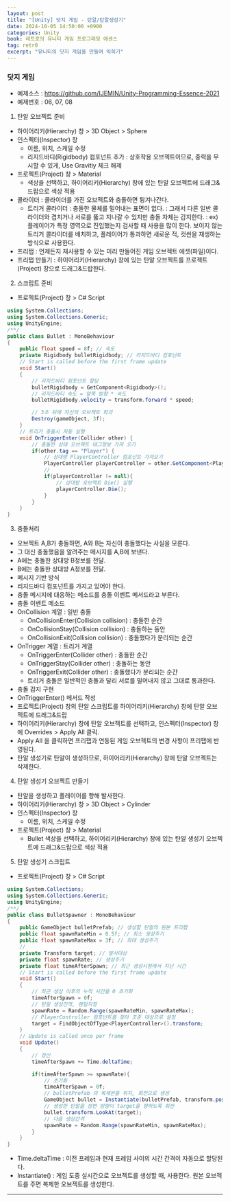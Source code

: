 ```yaml
---
layout: post
title: "[Unity] 닷지 게임 - 탄알/탄알생성기"
date: 2024-10-05 14:50:00 +0900 
categories: Unity
book: 레트로의 유니티 게임 프로그래밍 에센스
tag: retr0
excerpt: "유니티의 닷지 게임을 만들며 익히기"
---
```


### 닷지 게임

- 예제소스 : <https://github.com/IJEMIN/Unity-Programming-Essence-2021>
- 예제번호 : 06, 07, 08

1. 탄알 오브젝트 준비
- 하이어리키(Hierarchy) 창 > 3D Object > Sphere
- 인스펙터(Inspector) 창
  - 이름, 위치, 스케일 수정
  - 리지드바디(Rigidbody) 컴포넌트 추가 : 상호작용 오브젝트이므로, 중력을 무시할 수 있게, Use Gravitiy 체크 해제
- 프로젝트(Project) 창 > Material
  - 색상을 선택하고, 하이어리키(Hierarchy) 창에 있는 탄알 오브젝트에 드래그&드랍으로 색상 적용
- 콜라이더 : 콜라이더를 가진 오브젝트와 충돌하면 튕겨나간다.
  - 트리거 콜라이더
    : 충돌한 물체를 밀어내는 표면이 없다. 
    : 그래서 다른 일반 콜라이더와 겹치거나 서로를 뚫고 지나갈 수 있지만 충돌 자체는 감지한다.
    : ex) 플레이어가 특정 영역으로 진입했는지 검사할 때 사용을 많이 한다.
          보이지 않는 트리거 콜라이더를 배치하고, 플레이어가 통과하면 새로운 적, 컷씬을 재생하는 방식으로 사용한다.
- 프리탭 : 언제든지 재사용할 수 있는 미리 만들어진 게임 오브젝트 에셋(파일)이다.
- 프리탭 만들기 : 하이어리키(Hierarchy) 창에 있는 탄알 오브젝트를 프로젝트(Project) 창으로 드래그&드랍한다.

2. 스크립트 준비
- 프로젝트(Project) 창 > C# Script
```c#
using System.Collections;
using System.Collections.Generic;
using UnityEngine;
/**/
public class Bullet : MonoBehaviour
{
    public float speed = 8f; // 속도
    private Rigidbody bulletRigidbody; // 리지드바디 컴포넌트
    // Start is called before the first frame update
    void Start()
    {
        // 리지드바디 컴포넌트 할당
        bulletRigidbody = GetComponent<Rigidbody>(); 
        // 리지드바디 속도 = 앞쪽 방향 * 속도
        bulletRigidbody.velocity = transform.forward * speed; 

        // 3초 뒤에 자신의 오브젝트 파괴
        Destroy(gameObject, 3f);
    }
    // 트리거 충돌시 자동 실행
    void OnTriggerEnter(Collider other) {
        // 충돌한 상태 오브젝트 태그정보 가져 오기
        if(other.tag == "Player") {
            // 상대방 PlayerController 컴포넌트 가져오기
            PlayerController playerController = other.GetComponent<PlayerController>();
            // 
            if(playerController != null){
                // 상대방 오브젝트 Die() 실행
                playerController.Die();
            }
        }
    }
}
```
3. 충돌처리
- 오브젝트 A,B가 충돌하면, A와 B는 자신이 충돌했다는 사실을 모른다.
- 그 대신 충돌했음을 알려주는 메시지를 A,B에 보낸다.
- A에는 충돌한 상대방 B정보를 전달.
- B에는 충돌한 상대방 A정보를 전달.
- 메시지 기반 방식
- 리지드바디 컴포넌트를 가지고 있어야 한다.
- 충돌 메시지에 대응하는 메소드를 충돌 이벤트 메서드라고 부른다.
- 충돌 이벤트 메소드
- OnCollision 계열 : 일반 충돌
  - OnCollisionEnter(Collision collision) : 충돌한 순간
  - OnCollisionStay(Collision collision) : 충돌하는 동안
  - OnCollisionExit(Collision collision) : 충돌했다가 분리되는 순간
- OnTrigger 계열 : 트리거 계열
  - OnTriggerEnter(Collider other) : 충돌한 순간
  - OnTriggerStay(Collider other) : 충돌하는 동안
  - OnTriggerExit(Collider other) : 충돌했다가 분리되는 순간
  - 트리거 충돌은 일반적인 충돌과 달리 서로를 밀어내지 않고 그대로 통과한다.
- 충돌 감지 구현
- OnTriggerEnter() 메서드 작성
- 프로젝트(Project) 창의 탄알 스크립트를 하이어리키(Hierarchy) 창에 탄알 오브젝트에 드래그&드랍
- 하이어리키(Hierarchy) 창에 탄알 오브젝트를 선택하고, 인스펙터(Inspector) 창에 Overrides > Apply All 클릭.
- Apply All 을 클릭하면 프리팹과 연동된 게임 오브젝트의 변경 사항이 프리팹에 반영된다.
- 탄알 생성기로 탄알이 생성하므로, 하이어리키(Hierarchy) 창에 탄알 오브젝트는 삭제한다.

4. 탄알 생성기 오브젝트 만들기
- 탄알을 생성하고 플레이어를 향해 발사한다.
- 하이어리키(Hierarchy) 창 > 3D Object > Cylinder
- 인스펙터(Inspector) 창
  - 이름, 위치, 스케일 수정
- 프로젝트(Project) 창 > Material
  - Bullet 색상을 선택하고, 하이어리키(Hierarchy) 창에 있는 탄알 생성기 오브젝트에 드래그&드랍으로 색상 적용

5. 탄알 생성기 스크립트
- 프로젝트(Project) 창 > C# Script
```c#
using System.Collections;
using System.Collections.Generic;
using UnityEngine;
/**/
public class BulletSpawner : MonoBehaviour
{
    public GameObject bulletPrefab; // 생성할 탄알의 원본 프리팹
    public float spawnRateMin = 0.5f; // 최소 생성주기
    public float spawnRateMax = 3f; // 최대 생성주기
    //
    private Transform target; // 발사대상
    private float spawnRate; // 생성주기
    private float timeAfterSpawn; // 최근 생성시점에서 지난 시간
    // Start is called before the first frame update
    void Start()
    {
        // 최근 생성 이후의 누적 시간을 0 초기화
        timeAfterSpawn = 0f;
        // 탄알 생성간격, 랜덤지정
        spawnRate = Random.Range(spawnRateMin, spawnRateMax);
        // PlayerController 컴포넌트를 찾아 조준 대상으로 설정
        target = FindObjectOfType<PlayerController>().transform;
    }
    // Update is called once per frame
    void Update()
    {
        // 갱신
        timeAfterSpawn += Time.deltaTime;

        if(timeAfterSpawn >= spawnRate){
            // 초기화            
            timeAfterSpawn = 0f;
            // bulletPrefab 의 복제본을 위치, 회전으로 생성
            GameObject bullet = Instantiate(bulletPrefab, transform.position, transform.rotation);
            // 생성한 탄알을 정면 방향이 target을 향하도록 회전
            bullet.transform.LookAt(target);
            // 다음 생성간격
            spawnRate = Random.Range(spawnRateMin, spawnRateMax);
        }
    }
}
```

- Time.deltaTime : 이전 프레임과 현재 프레임 사이의 시간 간격이 자동으로 할당된다.
- Instantiate() : 게임 도중 실시간으로 오브젝트를 생성할 때, 사용한다. 원본 오브젝트를 주면 복제한 오브젝트를 생성한다.

---
